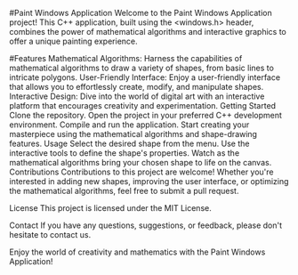 #Paint Windows Application
Welcome to the Paint Windows Application project! This C++ application, built using the <windows.h> header, combines the power of mathematical algorithms and interactive graphics to offer a unique painting experience.

#Features
Mathematical Algorithms: Harness the capabilities of mathematical algorithms to draw a variety of shapes, from basic lines to intricate polygons.
User-Friendly Interface: Enjoy a user-friendly interface that allows you to effortlessly create, modify, and manipulate shapes.
Interactive Design: Dive into the world of digital art with an interactive platform that encourages creativity and experimentation.
Getting Started
Clone the repository.
Open the project in your preferred C++ development environment.
Compile and run the application.
Start creating your masterpiece using the mathematical algorithms and shape-drawing features.
Usage
Select the desired shape from the menu.
Use the interactive tools to define the shape's properties.
Watch as the mathematical algorithms bring your chosen shape to life on the canvas.
Contributions
Contributions to this project are welcome! Whether you're interested in adding new shapes, improving the user interface, or optimizing the mathematical algorithms, feel free to submit a pull request.

License
This project is licensed under the MIT License.

Contact
If you have any questions, suggestions, or feedback, please don't hesitate to contact us.

Enjoy the world of creativity and mathematics with the Paint Windows Application!
